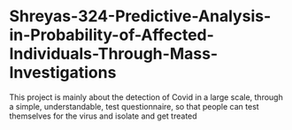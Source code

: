 # Shreyas-324-Predictive-Analysis-in-Probability-of-Affected-Individuals-Through-Mass-Investigations
This project is mainly about the detection of Covid in a large scale, through a simple, understandable, test questionnaire, so that people can test themselves for the virus and isolate and get treated
